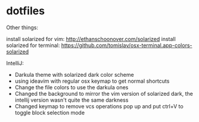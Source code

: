 dotfiles
========

Other things:

install solarized for vim: http://ethanschoonover.com/solarized
install solarized for terminal: https://github.com/tomislav/osx-terminal.app-colors-solarized

IntelliJ:

* Darkula theme with solarized dark color scheme
* using ideavim with regular osx keymap to get normal shortcuts
* Change the file colors to use the darkula ones
* Changed the background to mirror the vim version of solarized dark, the intellij version wasn't quite the same darkness
* Changed keymap to remove vcs operations pop up and put ctrl+V to toggle block selection mode
